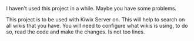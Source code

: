 I haven't used this project in a while.
Maybe you have some problems.

This project is to be used with Kiwix Server on.
This will help to search on all wikis that you have. You will need to configure what wikis is using, to do so, read the code and make the changes. Is not too lines.
